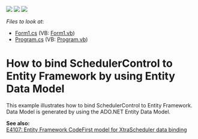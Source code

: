 <!-- default badges list -->
![](https://img.shields.io/endpoint?url=https://codecentral.devexpress.com/api/v1/VersionRange/128633788/12.2.6%2B)
[![](https://img.shields.io/badge/Open_in_DevExpress_Support_Center-FF7200?style=flat-square&logo=DevExpress&logoColor=white)](https://supportcenter.devexpress.com/ticket/details/E4504)
[![](https://img.shields.io/badge/📖_How_to_use_DevExpress_Examples-e9f6fc?style=flat-square)](https://docs.devexpress.com/GeneralInformation/403183)
<!-- default badges end -->
<!-- default file list -->
*Files to look at*:

* [Form1.cs](./CS/BindSchedulerToEF/Form1.cs) (VB: [Form1.vb](./VB/BindSchedulerToEF/Form1.vb))
* [Program.cs](./CS/BindSchedulerToEF/Program.cs) (VB: [Program.vb](./VB/BindSchedulerToEF/Program.vb))
<!-- default file list end -->
# How to bind SchedulerControl to Entity Framework by using Entity Data Model


<p>This example illustrates how to bind SchedulerControl to Entity Framework. Data Model is generated by using the ADO.NET Entity Data Model.</p><p><strong>See al</strong><strong>so:<br />
</strong><a href="https://www.devexpress.com/Support/Center/p/E4107">E4107: Entity Framework CodeFirst model for XtraScheduler data binding</a></p>

<br/>


